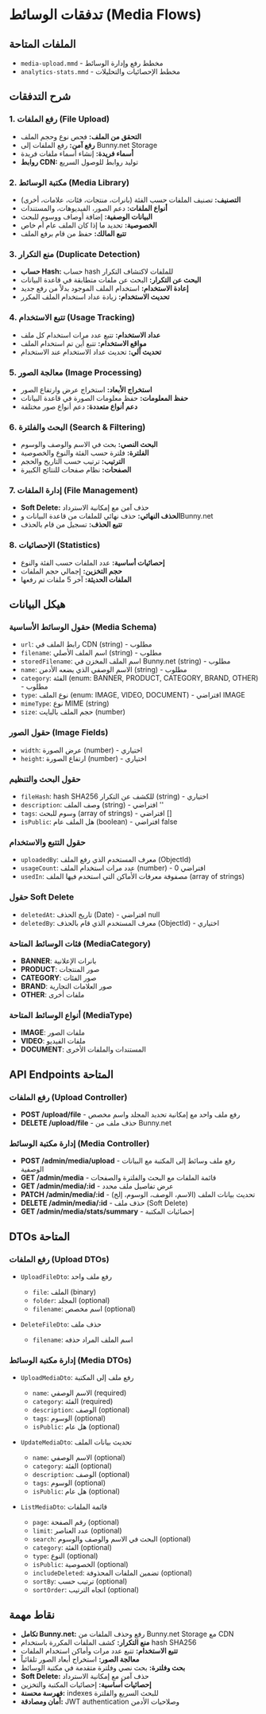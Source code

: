 # تدفقات الوسائط (Media Flows)

## الملفات المتاحة
- `media-upload.mmd` - مخطط رفع وإدارة الوسائط
- `analytics-stats.mmd` - مخطط الإحصائيات والتحليلات

## شرح التدفقات

### 1. رفع الملفات (File Upload)
- **التحقق من الملف:** فحص نوع وحجم الملف
- **رفع آمن:** رفع الملفات إلى Bunny.net Storage
- **أسماء فريدة:** إنشاء أسماء ملفات فريدة
- **روابط CDN:** توليد روابط للوصول السريع

### 2. مكتبة الوسائط (Media Library)
- **التصنيف:** تصنيف الملفات حسب الفئة (بانرات، منتجات، فئات، علامات، أخرى)
- **أنواع الملفات:** دعم الصور، الفيديوهات، والمستندات
- **البيانات الوصفية:** إضافة أوصاف ووسوم للبحث
- **الخصوصية:** تحديد ما إذا كان الملف عام أم خاص
- **تتبع المالك:** حفظ من قام برفع الملف

### 3. منع التكرار (Duplicate Detection)
- **حساب Hash:** حساب hash للملفات لاكتشاف التكرار
- **البحث عن التكرار:** البحث عن ملفات متطابقة في قاعدة البيانات
- **إعادة الاستخدام:** استخدام الملف الموجود بدلاً من رفع جديد
- **تحديث الاستخدام:** زيادة عداد استخدام الملف المكرر

### 4. تتبع الاستخدام (Usage Tracking)
- **عداد الاستخدام:** تتبع عدد مرات استخدام كل ملف
- **مواقع الاستخدام:** تتبع أين تم استخدام الملف
- **تحديث آلي:** تحديث عداد الاستخدام عند الاستخدام

### 5. معالجة الصور (Image Processing)
- **استخراج الأبعاد:** استخراج عرض وارتفاع الصور
- **حفظ المعلومات:** حفظ معلومات الصورة في قاعدة البيانات
- **دعم أنواع متعددة:** دعم أنواع صور مختلفة

### 6. البحث والفلترة (Search & Filtering)
- **البحث النصي:** بحث في الاسم والوصف والوسوم
- **الفلترة:** فلترة حسب الفئة والنوع والخصوصية
- **الترتيب:** ترتيب حسب التاريخ والحجم
- **الصفحات:** نظام صفحات للنتائج الكبيرة

### 7. إدارة الملفات (File Management)
- **Soft Delete:** حذف آمن مع إمكانية الاسترداد
- **الحذف النهائي:** حذف نهائي للملفات من قاعدة البيانات وBunny.net
- **تتبع الحذف:** تسجيل من قام بالحذف

### 8. الإحصائيات (Statistics)
- **إحصائيات أساسية:** عدد الملفات حسب الفئة والنوع
- **حجم التخزين:** إجمالي حجم الملفات
- **الملفات الحديثة:** آخر 5 ملفات تم رفعها

## هيكل البيانات

### حقول الوسائط الأساسية (Media Schema)
- `url`: رابط الملف في CDN (string) - مطلوب
- `filename`: اسم الملف الأصلي (string) - مطلوب
- `storedFilename`: اسم الملف المخزن في Bunny.net (string) - مطلوب
- `name`: الاسم الوصفي الذي يضعه الأدمن (string) - مطلوب
- `category`: الفئة (enum: BANNER, PRODUCT, CATEGORY, BRAND, OTHER) - مطلوب
- `type`: نوع الملف (enum: IMAGE, VIDEO, DOCUMENT) - افتراضي IMAGE
- `mimeType`: نوع MIME (string)
- `size`: حجم الملف بالبايت (number)

### حقول الصور (Image Fields)
- `width`: عرض الصورة (number) - اختياري
- `height`: ارتفاع الصورة (number) - اختياري

### حقول البحث والتنظيم
- `fileHash`: hash SHA256 للكشف عن التكرار (string) - اختياري
- `description`: وصف الملف (string) - افتراضي ''
- `tags`: وسوم للبحث (array of strings) - افتراضي []
- `isPublic`: هل الملف عام (boolean) - افتراضي false

### حقول التتبع والاستخدام
- `uploadedBy`: معرف المستخدم الذي رفع الملف (ObjectId)
- `usageCount`: عدد مرات استخدام الملف (number) - افتراضي 0
- `usedIn`: مصفوفة معرفات الأماكن التي استخدم فيها الملف (array of strings)

### حقول Soft Delete
- `deletedAt`: تاريخ الحذف (Date) - افتراضي null
- `deletedBy`: معرف المستخدم الذي قام بالحذف (ObjectId) - اختياري

### فئات الوسائط المتاحة (MediaCategory)
- **BANNER**: بانرات الإعلانية
- **PRODUCT**: صور المنتجات
- **CATEGORY**: صور الفئات
- **BRAND**: صور العلامات التجارية
- **OTHER**: ملفات أخرى

### أنواع الوسائط المتاحة (MediaType)
- **IMAGE**: ملفات الصور
- **VIDEO**: ملفات الفيديو
- **DOCUMENT**: المستندات والملفات الأخرى

## API Endpoints المتاحة

### رفع الملفات (Upload Controller)
- **POST /upload/file** - رفع ملف واحد مع إمكانية تحديد المجلد واسم مخصص
- **DELETE /upload/file** - حذف ملف من Bunny.net

### إدارة مكتبة الوسائط (Media Controller)
- **POST /admin/media/upload** - رفع ملف وسائط إلى المكتبة مع البيانات الوصفية
- **GET /admin/media** - قائمة الملفات مع البحث والفلترة والصفحات
- **GET /admin/media/:id** - عرض تفاصيل ملف محدد
- **PATCH /admin/media/:id** - تحديث بيانات الملف (الاسم، الوصف، الوسوم، إلخ)
- **DELETE /admin/media/:id** - حذف ملف (Soft Delete)
- **GET /admin/media/stats/summary** - إحصائيات المكتبة

## DTOs المتاحة

### رفع الملفات (Upload DTOs)
- `UploadFileDto`: رفع ملف واحد
  - `file`: الملف (binary)
  - `folder`: المجلد (optional)
  - `filename`: اسم مخصص (optional)

- `DeleteFileDto`: حذف ملف
  - `filename`: اسم الملف المراد حذفه

### إدارة مكتبة الوسائط (Media DTOs)
- `UploadMediaDto`: رفع ملف إلى المكتبة
  - `name`: الاسم الوصفي (required)
  - `category`: الفئة (required)
  - `description`: الوصف (optional)
  - `tags`: الوسوم (optional)
  - `isPublic`: هل عام (optional)

- `UpdateMediaDto`: تحديث بيانات الملف
  - `name`: الاسم الوصفي (optional)
  - `category`: الفئة (optional)
  - `description`: الوصف (optional)
  - `tags`: الوسوم (optional)
  - `isPublic`: هل عام (optional)

- `ListMediaDto`: قائمة الملفات
  - `page`: رقم الصفحة (optional)
  - `limit`: عدد العناصر (optional)
  - `search`: البحث في الاسم والوصف والوسوم (optional)
  - `category`: الفئة (optional)
  - `type`: النوع (optional)
  - `isPublic`: الخصوصية (optional)
  - `includeDeleted`: تضمين الملفات المحذوفة (optional)
  - `sortBy`: ترتيب حسب (optional)
  - `sortOrder`: اتجاه الترتيب (optional)

## نقاط مهمة
- **تكامل Bunny.net:** رفع وحذف الملفات من Bunny.net Storage مع CDN
- **منع التكرار:** كشف الملفات المكررة باستخدام hash SHA256
- **تتبع الاستخدام:** تتبع عدد مرات وأماكن استخدام الملفات
- **معالجة الصور:** استخراج أبعاد الصور تلقائياً
- **بحث وفلترة:** بحث نصي وفلترة متقدمة في مكتبة الوسائط
- **Soft Delete:** حذف آمن مع إمكانية الاسترداد
- **إحصائيات أساسية:** إحصائيات المكتبة والتخزين
- **فهرسة محسنة:** indexes للبحث السريع والفلترة
- **أمان ومصادقة:** JWT authentication وصلاحيات الأدمن
